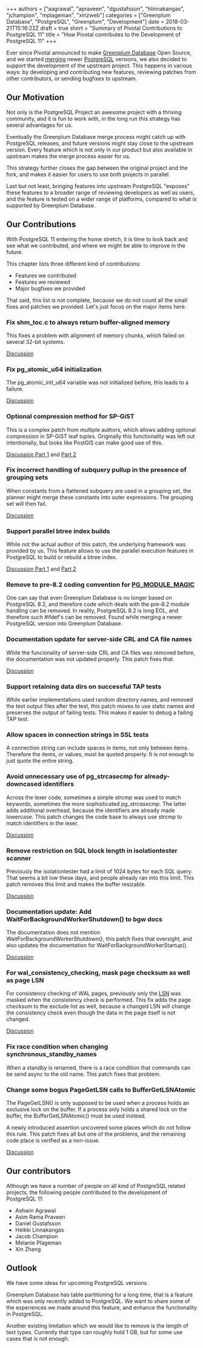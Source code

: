 +++
authors = ["aagrawal", "apraveen", "dgustafsson", "hlinnakangas", "jchampion", "mplageman", "xinzweb"]
categories = ["Greenplum Database", "PostgreSQL", "Greenplum", "Development"]
date = 2018-03-21T15:16:22Z
draft = true
short = "Summary of Pivotal Contributions to PostgreSQL 11"
title = "How Pivotal contributes to the Development of PostgreSQL 11"
+++

Ever since Pivotal announced to make [Greenplum Database](https://greenplum.org/) Open Source, and we started [merging](http://engineering.pivotal.io/post/gpdb_merge_with_postgresql_8.3/) newer [PostgreSQL](https://www.postgresql.org/) versions, we also decided to support the development of the upstream project. This happens in various ways: by developing and contributing new features, reviewing patches from other contributors, or sending bugfixes to upstream.


## Our Motivation

Not only is the PostgreSQL Project an awesome project with a thriving community, and it is fun to work with, in the long run this strategy has several advantages for us.

Eventually the Greenplum Database merge process might catch up with PostgreSQL releases, and future versions might stay close to the upstream version. Every feature which is not only in our product but also available in upstream makes the merge process easier for us.

This strategy further closes the gap between the original project and the fork, and makes it easier for users to use both projects in parallel.

Last but not least, bringing features into upstream PostgreSQL "exposes" these features to a broader range of reviewing developers as well as users, and the feature is tested on a wider range of platforms, compared to what is supported by Greenplum Database.


## Our Contributions

With PostgreSQL 11 entering the home stretch, it is time to look back and see what we contributed, and where we might be able to improve in the future.

This chapter lists three different kind of contributions:

* Features we contributed
* Features we reviewed
* Major bugfixes we provided

That said, this list is not complete, because we do not count all the small fixes and patches we provided. Let's just focus on the major items here.


### Fix shm_toc.c to always return buffer-aligned memory

This fixes a problem with alignment of memory chunks, which failed on several 32-bit systems.

[Discussion](https://www.postgresql.org/message-id/7e0a73a5-0df9-1859-b8ae-9acf122dc38d@iki.fi)


### Fix pg_atomic_u64 initialization

The pg_atomic_init_u64 variable was not initialized before, this leads to a failure.

[Discussion](https://www.postgresql.org/message-id/20170816191346.d3ke5tpshhco4bnd%40alap3.anarazel.de)


### Optional compression method for SP-GiST

This is a complex patch from multiple authors, which allows adding optional compression in SP-GiST leaf tuples. Originally this functionality was left out intentionally, but looks like PostGIS can make good use of this.

[Discussion Part 1](https://www.postgresql.org/message-id/5447B3FF.2080406@sigaev.ru) and [Part 2](https://www.postgresql.org/message-id/flat/54907069.1030506@sigaev.ru#54907069.1030506@sigaev.ru)


### Fix incorrect handling of subquery pullup in the presence of grouping sets

When constants from a flattened subquery are used in a grouping set, the planner might merge these constants into outer expressions. The grouping set will then fail.

[Discussion](https://postgr.es/m/7dbdcf5c-b5a6-ef89-4958-da212fe10176@iki.fi)


### Support parallel btree index builds

While not the actual author of this patch, the underlying framework was provided by us. This feature allows to use the parallel execution features in PostgreSQL to build or rebuild a btree index.

[Discussion Part 1](http://postgr.es/m/CAM3SWZQKM=Pzc=CAHzRixKjp2eO5Q0Jg1SoFQqeXFQ647JiwqQ@mail.gmail.com) and [Part 2](http://postgr.es/m/CAH2-Wz=AxWqDoVvGU7dq856S4r6sJAj6DBn7VMtigkB33N5eyg@mail.gmail.com)


### Remove to pre-8.2 coding convention for [PG_MODULE_MAGIC](https://www.postgresql.org/docs/devel/static/xfunc-c.html#XFUNC-C-DYNLOAD)

One can say that even Greenplum Database is no longer based on PostgreSQL 8.2, and therefore code which deals with the pre-8.2 module handling can be removed. In reality, PostgreSQL 8.2 is long EOL, and therefore such #ifdef's can be removed. Found while merging a newer PostgreSQL version into Greenplum Database.


### Documentation update for server-side CRL and CA file names

While the funcionality of server-side CRL and CA files was removed before, the documentation was not updated properly. This patch fixes that.

[Discussion](https://www.postgresql.org/message-id/11CD0017-2A65-437D-AED7-0B4231CB7669%40yesql.se)


### Support retaining data dirs on successful TAP tests

While earlier implementations used random directory names, and removed the test output files after the test, this patch moves to use static names and preserves the output of failing tests. This makes it easier to debug a failing TAP test.


### Allow spaces in connection strings in SSL tests

A connection string can include spaces in items, not only between items. Therefore the items, or values, must be quoted properly. It is not enough to just quote the entire string.


### Avoid unnecessary use of pg_strcasecmp for already-downcased identifiers

Across the lexer code, sometimes a simple _strcmp_ was used to match keywords, sometimes the more sophisticated _pg_strcasecmp_. The latter adds additional overhead, because the identifiers are already made lowercase. This patch changes the code base to always use strcmp to match identifiers in the lexer.

[Discussion](https://postgr.es/m/29405B24-564E-476B-98C0-677A29805B84@yesql.se)


### Remove restriction on SQL block length in isolationtester scanner

Previously the isolationtester had a limit of 1024 bytes for each SQL query. That seems a bit low these days, and people already ran into this limit. This patch removes this limit and makes the buffer resizable.

[Discussion](https://postgr.es/m/8D628BE4-6606-4FF6-A3FF-8B2B0E9B43D0@yesql.se)


### Documentation update: Add WaitForBackgroundWorkerShutdown() to bgw docs

The documentation does not mention WaitForBackgroundWorkerShutdown(), this patch fixes that oversight, and also updates the documentation for WaitForBackgroundWorkerStartup().

[Discussion](https://postgr.es/m/C8738949-0350-4999-A1DA-26E209FF248D@yesql.se)


### For wal_consistency_checking, mask page checksum as well as page LSN

For consistency checking of WAL pages, previously only the [LSN](http://paquier.xyz/postgresql-2/postgres-9-4-feature-highlight-lsn-datatype/) was masked when the consistency check is performed. This fix adds the page checksum to the exclude list as well, because a changed LSN will change the consistency check even though the data in the page itself is not changed.

[Discussion](http://postgr.es/m/CALfoeis5iqrAU-+JAN+ZzXkpPr7+-0OAGv7QUHwFn=-wDy4o4Q@mail.gmail.com)


### Fix race condition when changing synchronous_standby_names

When a standby is renamed, there is a race condition that commands can be send async to the old name. This patch fixes that problem.


### Change some bogus PageGetLSN calls to BufferGetLSNAtomic

The PageGetLSN() is only supposed to be used when a process holds an exclusive lock on the buffer. If a process only holds a shared lock on the buffer, the BufferGetLSNAtomic() must be used instead.

A newly introduced assertion uncovered some places which do not follow this rule. This patch fixes all but one of the problems, and the remaining code place is verified as a non-issue.

[Discussion](https://postgr.es/m/CABAq_6GXgQDVu3u12mK9O5Xt5abBZWQ0V40LZCE+oUf95XyNFg@mail.gmail.com)



## Our contributors

Although we have a number of people on all kind of PostgreSQL related projects, the following people contributed to the development of PostgreSQL 11:

* Ashwin Agrawal
* Asim Rama Praveen
* Daniel Gustafsson
* Heikki Linnakangas
* Jacob Champion
* Melanie Plageman
* Xin Zhang



## Outlook

We have some ideas for upcoming PostgreSQL versions.

Greenplum Database has table partitioning for a long time, that is a feature which was only recently added to PostgreSQL. We want to share some of the experiences we made around this feature, and enhance the functionality in PostgreSQL.

Another existing limitation which we would like to remove is the length of text types. Currently that type can roughly hold 1 GB, but for some use cases that is not enough.


